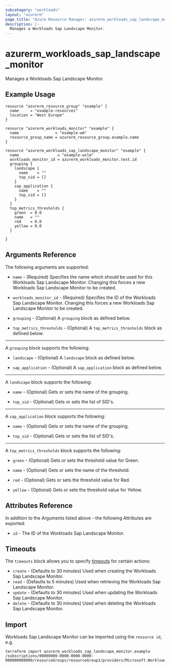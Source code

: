 ```yaml
---
subcategory: "workloads"
layout: "azurerm"
page_title: "Azure Resource Manager: azurerm_workloads_sap_landscape_monitor"
description: |-
  Manages a Workloads Sap Landscape Monitor.
---
```


# azurerm_workloads_sap_landscape_monitor

Manages a Workloads Sap Landscape Monitor.

## Example Usage

```hcl
resource "azurerm_resource_group" "example" {
  name     = "example-resources"
  location = "West Europe"
}

resource "azurerm_workloads_monitor" "example" {
  name                = "example-wm"
  resource_group_name = azurerm_resource_group.example.name
}

resource "azurerm_workloads_sap_landscape_monitor" "example" {
  name                 = "example-wslm"
  workloads_monitor_id = azurerm_workloads_monitor.test.id
  grouping {
    landscape {
      name    = ""
      top_sid = []
    }
    sap_application {
      name    = ""
      top_sid = []
    }
  }
  top_metrics_thresholds {
    green  = 0.0
    name   = ""
    red    = 0.0
    yellow = 0.0
  }

}
```

## Arguments Reference

The following arguments are supported:

* `name` - (Required) Specifies the name which should be used for this Workloads Sap Landscape Monitor. Changing this forces a new Workloads Sap Landscape Monitor to be created.

* `workloads_monitor_id` - (Required) Specifies the ID of the Workloads Sap Landscape Monitor. Changing this forces a new Workloads Sap Landscape Monitor to be created.

* `grouping` - (Optional) A `grouping` block as defined below.

* `top_metrics_thresholds` - (Optional) A `top_metrics_thresholds` block as defined below.

---

A `grouping` block supports the following:

* `landscape` - (Optional) A `landscape` block as defined below.

* `sap_application` - (Optional) A `sap_application` block as defined below.

---

A `landscape` block supports the following:

* `name` - (Optional) Gets or sets the name of the grouping.

* `top_sid` - (Optional) Gets or sets the list of SID's.

---

A `sap_application` block supports the following:

* `name` - (Optional) Gets or sets the name of the grouping.

* `top_sid` - (Optional) Gets or sets the list of SID's.

---

A `top_metrics_thresholds` block supports the following:

* `green` - (Optional) Gets or sets the threshold value for Green.

* `name` - (Optional) Gets or sets the name of the threshold.

* `red` - (Optional) Gets or sets the threshold value for Red.

* `yellow` - (Optional) Gets or sets the threshold value for Yellow.

## Attributes Reference

In addition to the Arguments listed above - the following Attributes are exported:

* `id` - The ID of the Workloads Sap Landscape Monitor.



## Timeouts

The `timeouts` block allows you to specify [timeouts](https://www.terraform.io/docs/configuration/resources.html#timeouts) for certain actions:

* `create` - (Defaults to 30 minutes) Used when creating the Workloads Sap Landscape Monitor.
* `read` - (Defaults to 5 minutes) Used when retrieving the Workloads Sap Landscape Monitor.
* `update` - (Defaults to 30 minutes) Used when updating the Workloads Sap Landscape Monitor.
* `delete` - (Defaults to 30 minutes) Used when deleting the Workloads Sap Landscape Monitor.

## Import

Workloads Sap Landscape Monitor can be imported using the `resource id`, e.g.

```shell
terraform import azurerm_workloads_sap_landscape_monitor.example /subscriptions/00000000-0000-0000-0000-000000000000/resourceGroups/resourceGroup1/providers/Microsoft.Workloads/monitors/monitor1/sapLandscapeMonitor/default
```
